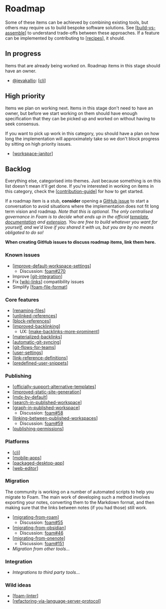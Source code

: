 # Roadmap

Some of these items can be achieved by combining existing tools, but others may require us to build bespoke software solutions. See [[build-vs-assemble]] to understand trade-offs between these approaches. If a feature can be implemented by contributing to [[recipes]], it should.

## In progress

Items that are already being worked on. Roadmap items in this stage should have an owner.

- [@jevakallio](https://github.com/jevakallio): [[cli]]

## High priority

Items we plan on working next. Items in this stage don't need to have an owner, but before we start working on them should have enough specification that they can be picked up and worked on without having to seek consensus.

If you want to pick up work in this category, you should have a plan on how long the implementation will approximately take so we don't block progress by sitting on high priority issues.

- [[workspace-janitor]]
  
## Backlog

Everything else, categorised into themes. Just because something is on this list doesn't mean it'll get done. If you're interested in working on items in this category, check the [[contribution-guide]] for how to get started.

If a roadmap item is a stub, **consider** opening a [GitHub issue](https://github.com/foambubble/foam/issues) to start a conversation to avoid situations where the implementation does not fit long term vision and roadmap. _Note that this is optional. The only centralised governance in Foam is to decide what ends up in the official [template](https://github.com/foambubble/foam-template), [documentation](https://github.com/foambubble/foam) and [extension](https://github.com/foambubble/foam/tree/master/packages/foam-vscode). You are free to build whatever you want for yourself, and we'd love if you shared it with us, but you are by no means obligated to do so!_

**When creating GitHub issues to discuss roadmap items, link them here.**

### Known issues

- [[improve-default-workspace-settings]]
  - Discussion: [foam#270](https://github.com/foambubble/foam/issues/270)
- Improve [[git-integration]]
- Fix [[wiki-links]] compatibility issues
- Simplify [[foam-file-format]]

### Core features

- [[renaming-files]]
- [[unlinked-references]]
- [[block-references]]
- [[improved-backlinking]]
  - UX: [[make-backlinks-more-prominent]]
- [[materialized-backlinks]]
- [[automatic-git-syncing]]
- [[git-flows-for-teams]]
- [[user-settings]]
- [[link-reference-definitions]]
- [[predefined-user-snippets]]

### Publishing

- [[officially-support-alternative-templates]]
- [[improved-static-site-generation]]
- [[mdx-by-default]]
- [[search-in-published-workspace]]
- [[graph-in-published-workspace]]
  - Discussion: [foam#58](https://github.com/foambubble/foam/issues/58)
- [[linking-between-published-workspaces]]
  - Discussion: [foam#59](https://github.com/foambubble/foam/issues/59)
- [[publishing-permissions]]

### Platforms

- [[cli]]
- [[mobile-apps]]
- [[packaged-desktop-app]]
- [[web-editor]]

### Migration

The community is working on a number of automated scripts to help you migrate to Foam. The main work of developing such a method involves exporting your notes, converting them to the Markdown format, and then making sure that the links between notes (if you had those) still work.

- [[migrating-from-roam]]
  - Discussion: [foam#55](https://github.com/foambubble/foam/issues/55)
- [[migrating-from-obsidian]]
  - Discussion: [foam#46](https://github.com/foambubble/foam/issues/46)
- [[migrating-from-onenote]]
  - Discussion: [foam#151](https://github.com/foambubble/foam/issues/151)
- _Migration from other tools..._

### Integration

- _Integrations to third party tools_...
  
### Wild ideas

- [[foam-linter]]
- [[refactoring-via-language-server-protocol]]

[//begin]: # "Autogenerated link references for markdown compatibility"
[build-vs-assemble]: build-vs-assemble "Build vs Assemble"
[recipes]: recipes "Recipes"
[cli]: cli "Command Line Interface"
[workspace-janitor]: workspace-janitor "Janitor"
[contribution-guide]: contribution-guide "Contribution Guide"
[improve-default-workspace-settings]: improve-default-workspace-settings "Improve Default Workspace Settings (stub)"
[git-integration]: git-integration "Git integration"
[wiki-links]: wiki-links "Wiki Links"
[foam-file-format]: foam-file-format "Foam File Format"
[renaming-files]: renaming-files "Renaming files (stub)"
[unlinked-references]: unlinked-references "Unlinked references (stub)"
[block-references]: block-references "Block References (stub)"
[improved-backlinking]: improved-backlinking "Improved Backlinking (stub)"
[make-backlinks-more-prominent]: make-backlinks-more-prominent "Make Backlinks More Prominent"
[materialized-backlinks]: materialized-backlinks "Materialized Backlinks (stub)"
[automatic-git-syncing]: automatic-git-syncing "Automatic Git Syncing (stub)"
[git-flows-for-teams]: git-flows-for-teams "Git Flows for Teams (stub)"
[user-settings]: user-settings "User Settings (stub)"
[link-reference-definitions]: link-reference-definitions "Link Reference Definitions"
[predefined-user-snippets]: predefined-user-snippets "Pre-defined User Snippets"
[officially-support-alternative-templates]: officially-support-alternative-templates "Officially Support Alternative Templates (stub)"
[improved-static-site-generation]: improved-static-site-generation "Improved Static Site Generation (stub)"
[mdx-by-default]: mdx-by-default "MDX by Default(stub)"
[search-in-published-workspace]: search-in-published-workspace "Search in Published Workspace (stub)"
[graph-in-published-workspace]: graph-in-published-workspace "Graph in Published Workspace (stub)"
[linking-between-published-workspaces]: linking-between-published-workspaces "Linking between Published Workspaces (stub)"
[publishing-permissions]: publishing-permissions "Publishing Permissions(stub)"
[mobile-apps]: mobile-apps "Mobile Apps"
[packaged-desktop-app]: packaged-desktop-app "Packaged Desktop App (stub)"
[web-editor]: web-editor "Web Editor (stub)"
[migrating-from-roam]: migrating-from-roam "Migrating from Roam (stub)"
[migrating-from-obsidian]: migrating-from-obsidian "Migrating from Obsidian (stub)"
[migrating-from-onenote]: migrating-from-onenote "Migrating from OneNote"
[foam-linter]: foam-linter "Foam Linter (stub)"
[refactoring-via-language-server-protocol]: refactoring-via-language-server-protocol "Refactoring via Language Server Protocol (stub)"
[//end]: # "Autogenerated link references"
